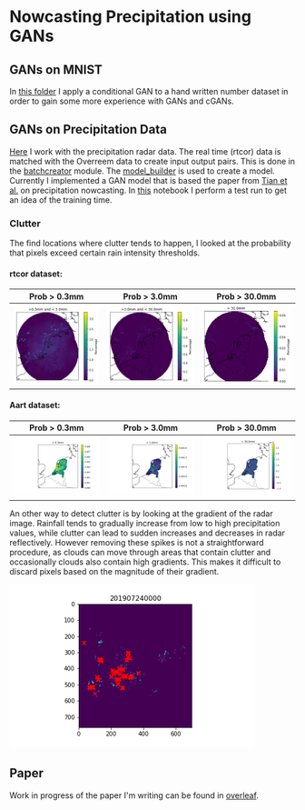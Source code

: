 # Nowcasting Precipitation using GANs

## GANs on MNIST
In [this folder](https://github.com/KoertS/KNMI_Internship_GANs/tree/main/dcgan_MNIST) I apply a conditional GAN to a hand written number dataset in order to gain some more experience with GANs and cGANs.

## GANs on Precipitation Data

[Here](https://github.com/KoertS/KNMI_Internship_GANs/tree/main/precipitation_forecasting) I work with the precipitation radar data. The real time (rtcor) data is matched with the Overreem data to create input output pairs. This is done in the [batchcreator](https://github.com/KoertS/KNMI_Internship_GANs/blob/main/precipitation_forecasting/batchcreator.py) module. 
The [model_builder](https://github.com/KoertS/KNMI_Internship_GANs/blob/main/precipitation_forecasting/model_builder.py) is used to create a model. Currently I implemented a GAN model that is based the paper from [Tian et al.](https://ieeexplore.ieee.org/abstract/document/8777193) on precipitation nowcasting. 
In [this](https://github.com/KoertS/KNMI_Internship_GANs/blob/main/precipitation_forecasting/testrun.ipynb) notebook I perform a test run to get an idea of the training time.

### Clutter

The find locations where clutter tends to happen, I looked at the probability that pixels exceed certain rain intensity thresholds.
#### rtcor dataset:
Prob > 0.3mm             |  Prob > 3.0mm  |        Prob > 30.0mm                
:-------------------------:|:-------------------------:|:---------------:|
![image](https://github.com/KoertS/KNMI_Internship_GANs/blob/main/precipitation_forecasting/figures/freq_above_03mm.png)  |  ![image](https://github.com/KoertS/KNMI_Internship_GANs/blob/main/precipitation_forecasting/figures/freq_above_3mm.png) |![image](https://github.com/KoertS/KNMI_Internship_GANs/blob/main/precipitation_forecasting/figures/freq_above_30mm.png)


#### Aart dataset:
Prob > 0.3mm             |  Prob > 3.0mm  |        Prob > 30.0mm                
:-------------------------:|:-------------------------:|:---------------:|
![image](https://github.com/KoertS/KNMI_Internship_GANs/blob/main/precipitation_forecasting/figures/aart_freq_above_03mm.png)  |  ![image](https://github.com/KoertS/KNMI_Internship_GANs/blob/main/precipitation_forecasting/figures/aart_freq_above_3mm.png) |![image](https://github.com/KoertS/KNMI_Internship_GANs/blob/main/precipitation_forecasting/figures/aart_freq_above_30mm.png)

An other way to detect clutter is by looking at the gradient of the radar image. Rainfall tends to gradually increase from low to high precipitation values, while clutter can lead to sudden increases and decreases in radar reflectively. However removing these spikes is not a straightforward procedure, as clouds can move through areas that contain clutter and occasionally clouds also contain high gradients. This makes it difficult to discard pixels based on the magnitude of their gradient. 

![image](https://github.com/KoertS/KNMI_Internship_GANs/blob/main/precipitation_forecasting/gif/july7clutter.gif)

## Paper
Work in progress of the paper I'm writing can be found in [overleaf](https://www.overleaf.com/read/nqbdxkjnnqyv).
